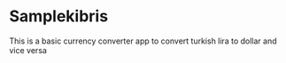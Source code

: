 # Samplekibris

This is a basic currency converter app to convert turkish lira to dollar and vice versa

